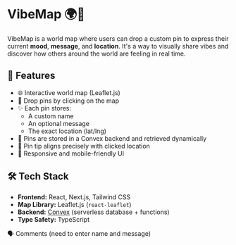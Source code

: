 # VibeMap 🌍💬

VibeMap is a world map where users can drop a custom pin to express their current **mood**, **message**, and **location**. It's a way to visually share vibes and discover how others around the world are feeling in real time.

## 🚀 Features

- 🌐 Interactive world map (Leaflet.js)
- 📍 Drop pins by clicking on the map
- ✨ Each pin stores:
  - A custom name
  - An optional message
  - The exact location (lat/lng)
- 💾 Pins are stored in a Convex backend and retrieved dynamically
- 🎯 Pin tip aligns precisely with clicked location
- 📱 Responsive and mobile-friendly UI

## 🛠️ Tech Stack

- **Frontend:** React, Next.js, Tailwind CSS
- **Map Library:** Leaflet.js (`react-leaflet`)
- **Backend:** [Convex](https://convex.dev) (serverless database + functions)
- **Type Safety:** TypeScript

🗣 Comments (need to enter name and message)
